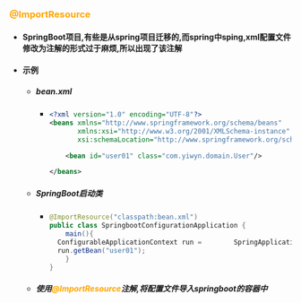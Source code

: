 ### <font color='orange'>@ImportResource</font> 

- #### SpringBoot项目,有些是从spring项目迁移的,而spring中sping,xml配置文件修改为注解的形式过于麻烦,所以出现了该注解

- #### 示例

  - ##### bean.xml

    - ```xml
      <?xml version="1.0" encoding="UTF-8"?>
      <beans xmlns="http://www.springframework.org/schema/beans"
             xmlns:xsi="http://www.w3.org/2001/XMLSchema-instance"
             xsi:schemaLocation="http://www.springframework.org/schema/beans http://www.springframework.org/schema/beans/spring-beans.xsd">
      
          <bean id="user01" class="com.yiwyn.domain.User"/>
      
      </beans>
      ```

  - ##### SpringBoot启动类

    - ```java
      @ImportResource("classpath:bean.xml")
      public class SpringbootConfigurationApplication {
          main(){
      	ConfigurableApplicationContext run = 		SpringApplication.run(SpringbootConfigurationApplication.class, args);
      	run.getBean("user01");
          }
      }
      ```

  - ##### 使用<font color='orange'>@ImportResource</font>注解,将配置文件导入springboot的容器中


